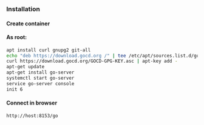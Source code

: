 ### Installation
#### Create container
#### As root:
```bash
apt install curl gnupg2 git-all
echo "deb https://download.gocd.org /" | tee /etc/apt/sources.list.d/gocd.list
curl https://download.gocd.org/GOCD-GPG-KEY.asc | apt-key add -
apt-get update
apt-get install go-server
systemctl start go-server
service go-server console
init 6
```
#### Connect in browser
```html
http://host:8153/go
```
